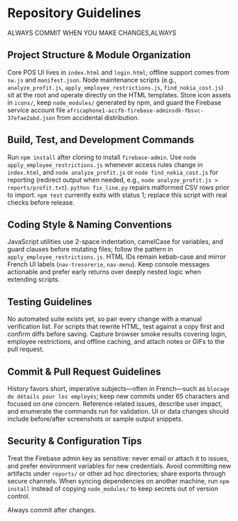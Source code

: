 # Repository Guidelines
ALWAYS COMMIT WHEN YOU MAKE CHANGES,ALWAYS
## Project Structure & Module Organization
Core POS UI lives in `index.html` and `login.html`; offline support comes from `sw.js` and `manifest.json`. Node maintenance scripts (e.g., `analyze_profit.js`, `apply_employee_restrictions.js`, `find_nokia_cost.js`) sit at the root and operate directly on the HTML templates. Store icon assets in `icons/`, keep `node_modules/` generated by npm, and guard the Firebase service account file `africaphone1-accfb-firebase-adminsdk-fbsvc-37efae2abd.json` from accidental distribution.

## Build, Test, and Development Commands
Run `npm install` after cloning to install `firebase-admin`. Use `node apply_employee_restrictions.js` whenever access rules change in `index.html`, and `node analyze_profit.js` or `node find_nokia_cost.js` for reporting (redirect output when needed, e.g., `node analyze_profit.js > reports/profit.txt`). `python fix_line.py` repairs malformed CSV rows prior to import. `npm test` currently exits with status 1; replace this script with real checks before release.

## Coding Style & Naming Conventions
JavaScript utilities use 2-space indentation, camelCase for variables, and guard clauses before mutating files; follow the pattern in `apply_employee_restrictions.js`. HTML IDs remain kebab-case and mirror French UI labels (`nav-tresorerie`, `nav-menu`). Keep console messages actionable and prefer early returns over deeply nested logic when extending scripts.

## Testing Guidelines
No automated suite exists yet, so pair every change with a manual verification list. For scripts that rewrite HTML, test against a copy first and confirm diffs before saving. Capture browser smoke results covering login, employee restrictions, and offline caching, and attach notes or GIFs to the pull request.

## Commit & Pull Request Guidelines
History favors short, imperative subjects—often in French—such as `blocage de détails pour les employés`; keep new commits under 65 characters and focused on one concern. Reference related issues, describe user impact, and enumerate the commands run for validation. UI or data changes should include before/after screenshots or sample output snippets.

## Security & Configuration Tips
Treat the Firebase admin key as sensitive: never email or attach it to issues, and prefer environment variables for new credentials. Avoid committing new artifacts under `reports/` or other ad hoc directories; share exports through secure channels. When syncing dependencies on another machine, run `npm install` instead of copying `node_modules/` to keep secrets out of version control.

Always commit after changes. 